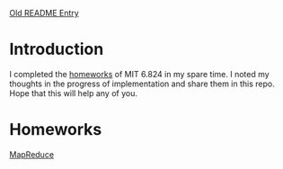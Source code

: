 [Old README Entry](README.md.old)

# Introduction
I completed the [homeworks](#Homeworks) of MIT 6.824 in my spare time. I noted my thoughts in the progress of implementation and share them in this repo. Hope that this will help any of you.

# Homeworks
[MapReduce](docs/mr/mr.md)
